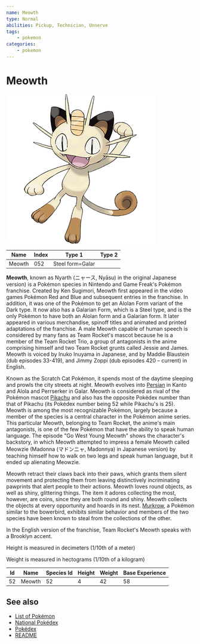 ```yaml
---
name: Meowth
type: Normal
abilities: Pickup, Technician, Unnerve
tags:
    - pokemon
categories:
    - pokemon
---
```


# Meowth


![Meowth](images/052.png)

| **Name** | **Index** | **Type 1** | **Type 2** |
|----|----|----|----|
| Meowth | 052 | Steel form=Galar  |  |

**Meowth**, known as Nyarth (&#x30cb;&#x30e3;&#x30fc;&#x30b9;, Ny&#x0101;su) in the original Japanese version) is a Pok&#x00e9;mon species in Nintendo and Game Freak's Pok&#x00e9;mon franchise. Created by Ken Sugimori, Meowth first appeared in the video games Pok&#x00e9;mon Red and Blue and subsequent entries in the franchise. In addition, it was one of the Pok&#x00e9;mon to get an Alolan Form variant of the Dark type. It now also has a Galarian Form, which is a Steel type, and is the only Pok&#x00e9;mon to have both an Alolan form and a Galarian form. It later appeared in various merchandise, spinoff titles and animated and printed adaptations of the franchise. A male Meowth capable of human speech is considered by many fans as Team Rocket's mascot because he is a member of the Team Rocket Trio, a group of antagonists in the anime comprising himself and two Team Rocket grunts called Jessie and James. Meowth is voiced by Inuko Inuyama in Japanese, and by Maddie Blaustein (dub episodes 33-419), and Jimmy Zoppi (dub episodes 420 &#x2013; current) in English.

Known as the Scratch Cat Pok&#x00e9;mon, it spends most of the daytime sleeping and prowls the city streets at night. Meowth evolves into [Persian](Persian.md) in Kanto and Alola and Perrserker in Galar. Meowth is considered as rival of the Pok&#x00e9;mon mascot [Pikachu](Pikachu.md) and also has the opposite Pok&#x00e9;dex number than that of Pikachu (its Pok&#x00e9;dex number being 52 while Pikachu's is 25). Meowth is among the most recognizable Pok&#x00e9;mon, largely because a member of the species is a central character in the Pok&#x00e9;mon anime series. This particular Meowth, belonging to Team Rocket, the anime's main antagonists, is one of the few Pok&#x00e9;mon that have the ability to speak human language. The episode "Go West Young Meowth" shows the character's backstory, in which Meowth attempted to impress a female Meowth called Meowzie (Madonna (&#x30de;&#x30c9;&#x30f3;&#x30cb;&#x30e3;, Madonnya) in Japanese version) by teaching himself how to walk on two legs and speak human language, but it ended up alienating Meowzie.

Meowth retract their claws back into their paws, which grants them silent movement and protecting them from leaving distinctively incriminating pawprints that alert people to their actions. Meowth loves round objects, as well as shiny, glittering things. The item it adores collecting the most, however, are coins, since they are both round and shiny. Meowth collects the objects at every opportunity and hoards in its nest. [Murkrow](Murkrow.md), a Pok&#x00e9;mon similar to the bowerbird, exhibits similar behavior and members of the two species have been known to steal from the collections of the other.

In the English version of the franchise, Team Rocket's Meowth speaks with a Brooklyn accent.

Height is measured in decimeters (1/10th of a meter)

Weight is measured in hectograms (1/10th of a kilogram)

| **Id** | **Name** | **Species Id** | **Height** | **Weight** | **Base Experience** |
|--------|----------|----------------|------------|------------|---------------------|
| 52 | Meowth | 52 | 4 | 42 | 58 |


## See also

- [List of Pokémon](../pokemon.md)
- [National Pokédex](../national_pokedex.md)
- [Pokédex](../pokedex.md)
- [README](../README.md)
